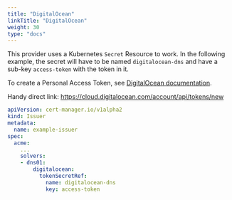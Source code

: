 ```yaml
---
title: "DigitalOcean"
linkTitle: "DigitalOcean"
weight: 30
type: "docs"
---
```


This provider uses a Kubernetes `Secret` Resource to work. In the following
example, the secret will have to be named `digitalocean-dns` and have a sub-key
`access-token` with the token in it.

To create a Personal Access Token, see [DigitalOcean documentation](https://www.digitalocean.com/docs/api/create-personal-access-token).

Handy direct link: https://cloud.digitalocean.com/account/api/tokens/new

```yaml
apiVersion: cert-manager.io/v1alpha2
kind: Issuer
metadata:
  name: example-issuer
spec:
  acme:
    ...
    solvers:
    - dns01:
        digitalocean:
          tokenSecretRef:
            name: digitalocean-dns
            key: access-token
```
